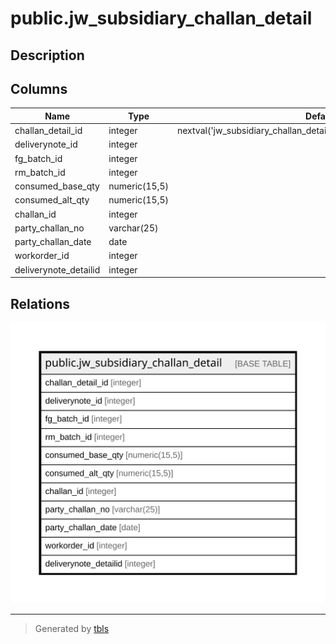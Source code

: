 # public.jw_subsidiary_challan_detail

## Description

## Columns

| Name | Type | Default | Nullable | Children | Parents | Comment |
| ---- | ---- | ------- | -------- | -------- | ------- | ------- |
| challan_detail_id | integer | nextval('jw_subsidiary_challan_detail_challan_detail_id_seq'::regclass) | false |  |  |  |
| deliverynote_id | integer |  | true |  |  |  |
| fg_batch_id | integer |  | true |  |  |  |
| rm_batch_id | integer |  | true |  |  |  |
| consumed_base_qty | numeric(15,5) |  | true |  |  |  |
| consumed_alt_qty | numeric(15,5) |  | true |  |  |  |
| challan_id | integer |  | true |  |  |  |
| party_challan_no | varchar(25) |  | true |  |  |  |
| party_challan_date | date |  | true |  |  |  |
| workorder_id | integer |  | true |  |  |  |
| deliverynote_detailid | integer |  | true |  |  |  |

## Relations

![er](public.jw_subsidiary_challan_detail.svg)

---

> Generated by [tbls](https://github.com/k1LoW/tbls)
